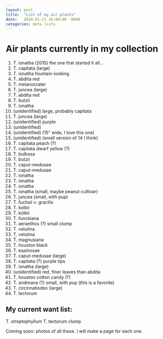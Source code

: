 ```yaml
---
layout: post
title:  "List of my air plants"
date:   2020-01-21 16:00:00 -0600
categories: meta lists
---
```


# Air plants currently in my collection

1. T. ionatha (2015) the one that started it all...
2. T. capitata (large)
3. T. ionatha fountain-looking
4. T. abdita red
5. T. melanocrater
6. T. juncea (large)
7. T. abdita red
8. T. butzii
9. T. ionatha
10. (unidentified) large, probably capitata
11. T. juncea (large)
12. (unidentified) purple
13. (unidentified) 
14. (unidentified) (15" wide, I love this one)
15. (unidentified) (small version of 14 I think)
16. T. capitata peach (?)
17. T. capitata dwarf yellow (?)
18. T. bulbosa
19. T. butzii
20. T. caput-medusae
21. T. caput-medusae
22. T. ionatha
23. T. ionatha
24. T. ionatha
25. T. ionatha (small, maybe peanut cultivar)
26. T. juncea (small, with pup)
27. T. fuchsii v. gracilis
28. T. kolbii
29. T. kolbii
30. T. funckiana
31. T. aeranthos (?) small clump
32. T. velutina
33. T. velutina
34. T. magnusiana
35. T. houston black
36. T. espinosae
37. T. caput-medusae (large)
38. T. capitata (?) purple tips
39. T. ionatha (large)
40. (unidentified) red, finer leaves than abdita
41. T. houston cotton candy (?)
42. T. andreana (?) small, with pup (this is a favorite)
43. T. circinnatiodes (large)
44. T. tectorum

## My current want list:
T. streptophyllum
T. tectorum clump

Coming soon: photos of all these. I will make a page for each one.